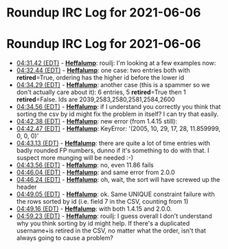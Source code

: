 # Roundup IRC Log for 2021-06-06 #
# Roundup IRC Log for 2021-06-06
* <a href="#04:31.42" id="04:31.42">04:31.42 (EDT)</a> - __[Heffalump](https://github.com/Heffalump)__: rouilj: I'm looking at a few examples now:
* <a href="#04:32.44" id="04:32.44">04:32.44 (EDT)</a> - __[Heffalump](https://github.com/Heffalump)__: one case: two entries both with __retired__=True, ordering has the higher id before the lower id
* <a href="#04:34.29" id="04:34.29">04:34.29 (EDT)</a> - __[Heffalump](https://github.com/Heffalump)__: another case (this is a spammer so we don't actually care about it): 6 entries, 5 __retired__=True then 1 __retired__=False. Ids are 2039,2583,2580,2581,2584,2600
* <a href="#04:34.56" id="04:34.56">04:34.56 (EDT)</a> - __[Heffalump](https://github.com/Heffalump)__: if I understand you correctly you think that sorting the csv by id might fix the problem in itself? I can try that easily.
* <a href="#04:42.38" id="04:42.38">04:42.38 (EDT)</a> - __[Heffalump](https://github.com/Heffalump)__: new error (from 1.4.15 still):
* <a href="#04:42.47" id="04:42.47">04:42.47 (EDT)</a> - __[Heffalump](https://github.com/Heffalump)__: KeyError: '(2005, 10, 29, 17, 28, 11.859999, 0, 0, 0)'
* <a href="#04:43.13" id="04:43.13">04:43.13 (EDT)</a> - __[Heffalump](https://github.com/Heffalump)__: there are quite a lot of time entries with badly rounded FP numbers, dunno if it's something to do with that. I suspect more munging will be needed :-)
* <a href="#04:43.56" id="04:43.56">04:43.56 (EDT)</a> - __[Heffalump](https://github.com/Heffalump)__: no, even 11.86 fails
* <a href="#04:46.04" id="04:46.04">04:46.04 (EDT)</a> - __[Heffalump](https://github.com/Heffalump)__: and same error from 2.0.0
* <a href="#04:46.24" id="04:46.24">04:46.24 (EDT)</a> - __[Heffalump](https://github.com/Heffalump)__: oh, wait, the sort will have screwed up the header
* <a href="#04:49.05" id="04:49.05">04:49.05 (EDT)</a> - __[Heffalump](https://github.com/Heffalump)__: ok. Same UNIQUE constraint failure with the rows sorted by id (i.e. field 7 in the CSV, counting from 1)
* <a href="#04:49.16" id="04:49.16">04:49.16 (EDT)</a> - __[Heffalump](https://github.com/Heffalump)__: with both 1.4.15 and 2.0.0.
* <a href="#04:59.23" id="04:59.23">04:59.23 (EDT)</a> - __[Heffalump](https://github.com/Heffalump)__: rouilj: I guess overall I don't understand why you think sorting by id might help. If there's a duplicated username+is retired in the CSV, no matter what the order, isn't that always going to cause a problem?

